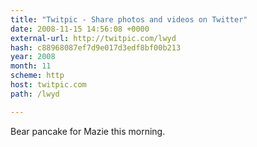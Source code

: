 ```yaml
---
title: "Twitpic - Share photos and videos on Twitter"
date: 2008-11-15 14:56:08 +0000
external-url: http://twitpic.com/lwyd
hash: c88968087ef7d9e017d3edf8bf00b213
year: 2008
month: 11
scheme: http
host: twitpic.com
path: /lwyd

---
```


Bear pancake for Mazie this morning. 
